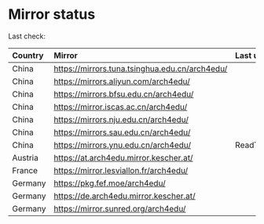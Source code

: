 <script src="./time.js"></script>
# Mirror status
Last check: <script type="text/javascript">localize(1694830810.7638197);</script>

|Country|Mirror|Last update|
|:------|:-----|:----------|
|China|https://mirrors.tuna.tsinghua.edu.cn/arch4edu/|<script type="text/javascript">localize(1694802820);</script>|
|China|https://mirrors.aliyun.com/arch4edu/|<script type="text/javascript">localize(1694759661);</script>|
|China|https://mirrors.bfsu.edu.cn/arch4edu/|<script type="text/javascript">localize(1694802820);</script>|
|China|https://mirror.iscas.ac.cn/arch4edu/|<script type="text/javascript">localize(1694802820);</script>|
|China|https://mirrors.nju.edu.cn/arch4edu/|<script type="text/javascript">localize(1694802820);</script>|
|China|https://mirrors.sau.edu.cn/arch4edu/|<script type="text/javascript">localize(1694802820);</script>|
|China|https://mirrors.ynu.edu.cn/arch4edu/|ReadTimeout|
|Austria|https://at.arch4edu.mirror.kescher.at/|<script type="text/javascript">localize(1694802820);</script>|
|France|https://mirror.lesviallon.fr/arch4edu/|<script type="text/javascript">localize(1694802820);</script>|
|Germany|https://pkg.fef.moe/arch4edu/|<script type="text/javascript">localize(1694802820);</script>|
|Germany|https://de.arch4edu.mirror.kescher.at/|<script type="text/javascript">localize(1694802820);</script>|
|Germany|https://mirror.sunred.org/arch4edu/|<script type="text/javascript">localize(1694802820);</script>|

<script src="./tablefilter/tablefilter.js"></script>
<script src="./table.js"></script>